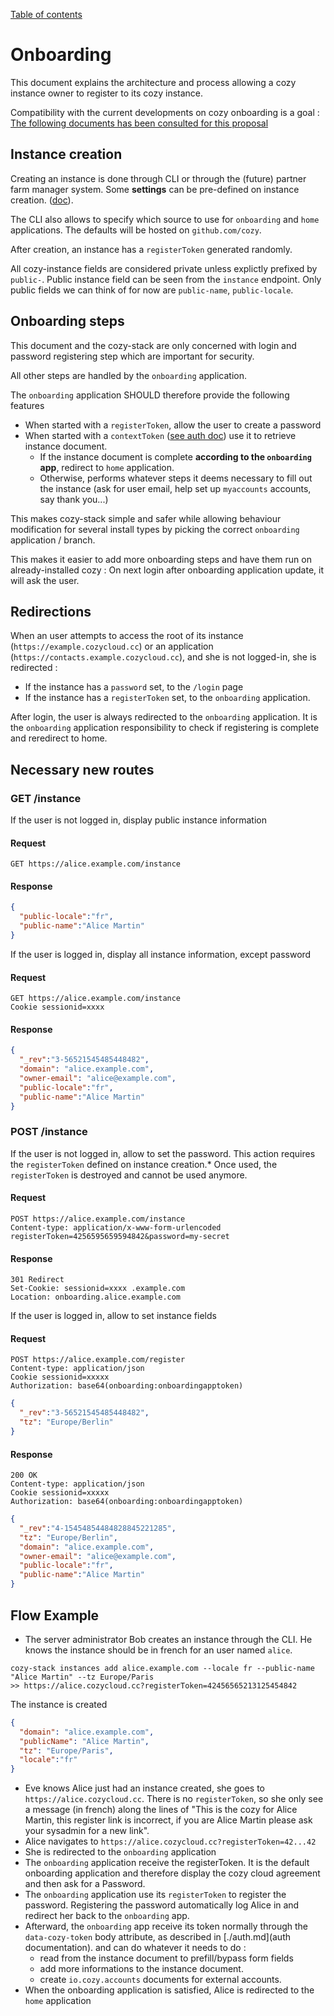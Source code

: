 [Table of contents](./README.md#table-of-contents)

Onboarding
==========

This document explains the architecture and process allowing a cozy instance owner to register to its cozy instance.

Compatibility with the current developments on cozy onboarding is a goal : [The following documents has been consulted for this proposal]( https://github.com/cozy/cozy-proxy/blob/bf9af7f2342e3fc183a8b4e72bcedb909afa3eb8/docs/client/)

## Instance creation

Creating an instance is done through CLI or through the (future) partner farm manager system. Some **settings** can be pre-defined on instance creation. ([doc](./instance.md#creation)).

The CLI also allows to specify which source to use for `onboarding` and `home` applications. The defaults will be hosted on `github.com/cozy`.

After creation, an instance has a `registerToken` generated randomly.

All cozy-instance fields are considered private unless explictly prefixed by `public-`. Public instance field can be seen from the `instance` endpoint. Only public fields we can think of for now are `public-name`, `public-locale`.

## Onboarding steps

This document and the cozy-stack are only concerned with login and password registering step which are important for security.

All other steps are handled by the `onboarding` application.

The `onboarding` application SHOULD therefore provide the following features
- When started with a `registerToken`, allow the user to create a password
- When started with a `contextToken` ([see auth doc](./auth.md#how-to-get-a-token)) use it to retrieve instance document.
  - If the instance document is complete **according to the `onboarding` app**, redirect to `home` application.
  - Otherwise, performs whatever steps it deems necessary to fill out the instance (ask for user email, help set up `myaccounts` accounts, say thank you...)

This makes cozy-stack simple and safer while allowing behaviour modification for several install types by picking the correct `onboarding` application / branch.

This makes it easier to add more onboarding steps and have them run on already-installed cozy : On next login after onboarding application update, it will ask the user.

## Redirections

When an user attempts to access the root of its instance (`https://example.cozycloud.cc`) or an application (`https://contacts.example.cozycloud.cc`), and she is not logged-in, she is redirected :

- If the instance has a `password` set, to the `/login` page
- If the instance has a `registerToken` set, to the `onboarding` application.

After login, the user is always redirected to the `onboarding` application. It is the `onboarding` application responsibility to check if registering is complete and reredirect to home.


## Necessary new routes

### GET /instance

If the user is not logged in, display public instance information
#### Request
```http
GET https://alice.example.com/instance
```
#### Response
```json
{
  "public-locale":"fr",
  "public-name":"Alice Martin"
}
```

If the user is logged in, display all instance information, except password
#### Request
```http
GET https://alice.example.com/instance
Cookie sessionid=xxxx
```
#### Response
```json
{
  "_rev":"3-56521545485448482",
  "domain": "alice.example.com",
  "owner-email": "alice@example.com",
  "public-locale":"fr",
  "public-name":"Alice Martin"
}
```

### POST /instance

If the user is not logged in, allow to set the password. This action requires the `registerToken` defined on instance creation.*
Once used, the `registerToken` is destroyed and cannot be used anymore.

#### Request
```http
POST https://alice.example.com/instance
Content-type: application/x-www-form-urlencoded
registerToken=4256595659594842&password=my-secret
```

#### Response
```
301 Redirect
Set-Cookie: sessionid=xxxx .example.com
Location: onboarding.alice.example.com
```

If the user is logged in, allow to set instance fields

#### Request
```http
POST https://alice.example.com/register
Content-type: application/json
Cookie sessionid=xxxxx
Authorization: base64(onboarding:onboardingapptoken)
```
```json
{
  "_rev":"3-56521545485448482",
  "tz": "Europe/Berlin"
}
```

#### Response
```
200 OK
Content-type: application/json
Cookie sessionid=xxxxx
Authorization: base64(onboarding:onboardingapptoken)
```
```json
{
  "_rev":"4-15454854484828845221285",
  "tz": "Europe/Berlin",
  "domain": "alice.example.com",
  "owner-email": "alice@example.com",
  "public-locale":"fr",
  "public-name":"Alice Martin"
}
```

## Flow Example

- The server administrator Bob creates an instance through the CLI. He knows the instance should be in french for an user named `alice`.
```
cozy-stack instances add alice.example.com --locale fr --public-name "Alice Martin" --tz Europe/Paris
>> https://alice.cozycloud.cc?registerToken=42456565213125454842
```
The instance is created
```json
{
  "domain": "alice.example.com",
  "publicName": "Alice Martin",
  "tz": "Europe/Paris",
  "locale":"fr"
}
```
- Eve knows Alice just had an instance created, she goes to `https://alice.cozycloud.cc`. There is no `registerToken`, so she only see a message (in french) along the lines of "This is the cozy for Alice Martin, this register link is incorrect, if you are Alice Martin please ask your sysadmin for a new link".
- Alice navigates to `https://alice.cozycloud.cc?registerToken=42...42`
- She is redirected to the `onboarding` application
- The `onboarding` application receive the registerToken. It is the default onboarding application and therefore display the cozy cloud agreement and then ask for a Password.
- The `onboarding` application use its `registerToken` to register the password. Registering the password automatically log Alice in and redirect her back to the `onboarding` app.
- Afterward, the `onboarding` app receive its token normally through the `data-cozy-token` body attribute, as described in [./auth.md](auth documentation). and can do whatever it needs to do :
  - read from the instance document to prefill/bypass form fields
  - add more informations to the instance document.
  - create `io.cozy.accounts` documents for external accounts.
- When the onboarding application is satisfied, Alice is redirected to the `home` application

